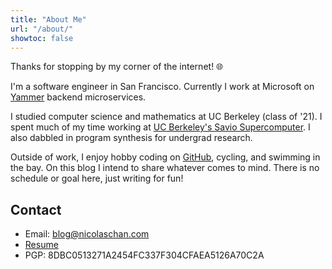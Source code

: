 ```yaml
---
title: "About Me"
url: "/about/"
showtoc: false
---
```


Thanks for stopping by my corner of the internet! &#x1F310;

I'm a software engineer in San Francisco. Currently I work at Microsoft on [Yammer](https://www.yammer.com) backend microservices.

I studied computer science and mathematics at UC Berkeley (class of '21). I spent much of my time working at [UC Berkeley's Savio Supercomputer](https://docs-research-it.berkeley.edu/services/high-performance-computing/overview/). I also dabbled in program synthesis for undergrad research. 

Outside of work, I enjoy hobby coding on [GitHub](https://github.com/nicolaschan), cycling, and swimming in the bay. On this blog I intend to share whatever comes to mind. There is no schedule or goal here, just writing for fun!

## Contact

- Email: [blog@nicolaschan.com](mailto:blog@nicolaschan.com)
- [Resume](/static/docs/resume.pdf)
- PGP: 8DBC0513271A2454FC337F304CFAEA5126A70C2A
